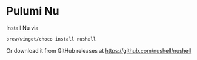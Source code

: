 # Pulumi Nu

Install Nu via

```bash
brew/winget/choco install nushell
```
Or download it from GitHub releases at https://github.com/nushell/nushell